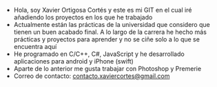 - Hola, soy Xavier Ortigosa Cortés y este es mi GIT en el cual iré añadiendo los proyectos en los que he trabajado
- Actualmente están las prácticas de la universidad que considero que tienen un buen acabado final. A lo largo de la carrera he hecho más prácticas y proyectos para aprender y no se ciñe solo a lo que se encuentra aquí
- He programado en C/C++, C#, JavaScript y he desarrollado aplicaciones para android y iPhone (swift)
- Aparte de lo anterior me gusta trabajar con Photoshop y Premerie
- Correo de contacto: contacto.xaviercortes@gmail.com

<!---
XavierCortes98/XavierCortes98 is a ✨ special ✨ repository because its `README.md` (this file) appears on your GitHub profile.
You can click the Preview link to take a look at your changes.
--->
